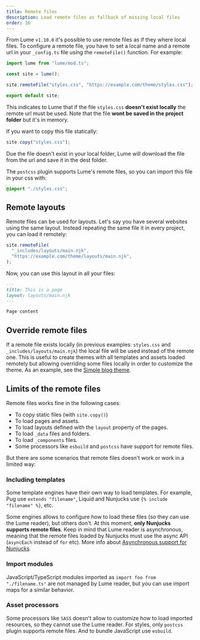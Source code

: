 ```yaml
---
title: Remote files
description: Load remote files as fallback of missing local files
order: 16
---
```


From Lume `v1.10.0` it's possible to use remote files as if they where local
files. To configure a remote file, you have to set a local name and a remote url
in your `_config.ts` file using the `remoteFile()` function. For example:

```ts
import lume from "lume/mod.ts";

const site = lume();

site.remoteFile("styles.css", "https://example.com/theme/styles.css");

export default site;
```

This indicates to Lume that if the file `styles.css` **doesn't exist locally**
the remote url must be used. Note that the file **wont be saved in the project
folder** but it's in memory.

If you want to copy this file statically:

```js
site.copy("styles.css");
```

Due the file doesn't exist in your local folder, Lume will download the file
from the url and save it in the dest folder.

The `postcss` plugin supports Lume's remote files, so you can import this file
in your css with:

```css
@import "./styles.css";
```

## Remote layouts

Remote files can be used for layouts. Let's say you have several websites using
the same layout. Instead repeating the same file it in every project, you can
load it remotely:

```ts
site.remoteFile(
  "_includes/layouts/main.njk",
  "https://example.com/theme/layouts/main.njk",
);
```

Now, you can use this layout in all your files:

```md
---
title: This is a page
layout: layouts/main.njk
---

Page content
```

## Override remote files

If a remote file exists locally (in previous examples: `styles.css` and
`_includes/layouts/main.njk`) the local file will be used instead of the remote
one. This is useful to create themes with all templates and assets loaded
remotely but allowing overriding some files locally in order to customize the
theme. As an example, see the
[Simple blog theme](https://github.com/lumeland/theme-simple-blog).

## Limits of the remote files

Remote files works fine in the following cases:

- To copy static files (with `site.copy()`)
- To load pages and assets.
- To load layouts defined with the `layout` property of the pages.
- To load `_data` files and folders.
- To load `_components` files.
- Some processors like `esbuild` and `postcss` have support for remote files.

But there are some scenarios that remote files doesn't work or work in a limited
way:

### Including templates

Some template engines have their own way to load templates. For example, Pug use
`extends "filename"`, Liquid and Nunjucks use `{% include "filename" %}`, etc.

Some engines allows to configure how to load these files (so they can use the
Lume reader), but others don't. At this moment, **only Nunjucks supports remote
files**. Keep in mind that Lume reader is asynchronous, meaning that the remote
files loaded by Nunjucks must use the async API (`asyncEach` instead of `for`
etc). More info about
[Asynchronous support for Nunjucks](https://mozilla.github.io/nunjucks/api.html#asynchronous-support).

### Import modules

JavaScript/TypeScript modules imported as `import foo from "./filename.ts"` are
not managed by Lume reader, but you can use import maps for a similar behavior.

### Asset processors

Some processors like `SASS` doesn't allow to customize how to load imported
resources, so they cannot use the Lume reader. For styles, only `postcss` plugin
supports remote files. And to bundle JavaScript use `esbuild`.
